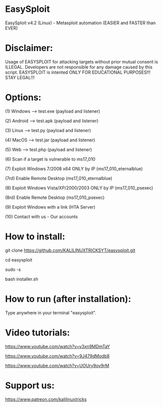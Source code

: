# EasySploit
EasySploit v4.2 (Linux) - Metasploit automation (EASIER and FASTER than EVER) 

# Disclaimer:

 Usage of EASYSPLOIT for attacking targets without prior mutual consent is
 ILLEGAL. Developers are not responsible for any damage caused by this script.
 EASYSPLOIT is intented ONLY FOR EDUCATIONAL PURPOSES!!! STAY LEGAL!!! 
 
# Options:

(1) Windows --> test.exe (payload and listener) 

(2) Android --> test.apk (payload and listener)

(3) Linux --> test.py (payload and listener) 

(4) MacOS --> test.jar (payload and listener)

(5) Web --> test.php (payload and listener)

(6) Scan if a target is vulnerable to ms17_010

(7) Exploit Windows 7/2008 x64 ONLY by IP (ms17_010_eternalblue)

(7rd) Enable Remote Desktop (ms17_010_eternalblue)

(8) Exploit Windows Vista/XP/2000/2003 ONLY by IP (ms17_010_psexec) 

(8rd) Enable Remote Desktop (ms17_010_psexec)

(9) Exploit Windows with a link (HTA Server)

(10) Contact with us - Our accounts


# How to install:

git clone https://github.com/KALILINUXTRICKSYT/easysploit.git
 
cd easysploit

sudo -s

bash installer.sh

# How to run (after installation):

Type anywhere in your terminal "easysploit".

# Video tutorials:

https://www.youtube.com/watch?v=v3xn9MDmTaY

https://www.youtube.com/watch?v=9J479dModb8

https://www.youtube.com/watch?v=UOUry9ov9rM


# Support us: 

https://www.patreon.com/kalilinuxtricks

